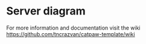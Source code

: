 # Server diagram
For more information and documentation visit the wiki https://github.com/tncrazvan/catpaw-template/wiki

